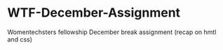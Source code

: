 # WTF-December-Assignment
Womentechsters fellowship December break assignment (recap on hmtl and css) 
